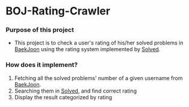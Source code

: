 # BOJ-Rating-Crawler

### Purpose of this project
  - This project is to check a user's rating of his/her solved problems in [BaekJoon] using the rating system implemented by [Solved].

### How does it implement?
  1. Fetching all the solved problems' number of a given username from [BaekJoon].
  2. Searching them in [Solved], and find correct rating
  3. Display the result categorized by rating

[baekjoon]: <http://boj.kr>
[solved]: <http://solved.ac>
